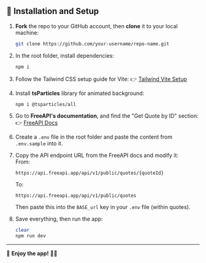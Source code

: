 ## 🚀 Installation and Setup

1. **Fork** the repo to your GitHub account, then **clone** it to your local machine:
   ```bash
   git clone https://github.com/your-username/repo-name.git
   ```

2. In the root folder, install dependencies:
   ```bash
   npm i
   ```

3. Follow the Tailwind CSS setup guide for Vite:
   👉 [Tailwind Vite Setup](https://tailwindcss.com/docs/installation/using-vite)

4. Install **tsParticles** library for animated background:
   ```bash
   npm i @tsparticles/all
   ```

5. Go to **FreeAPI's documentation**, and find the "Get Quote by ID" section:  
   👉 [FreeAPI Docs](https://freeapi.hashnode.space/api-guide/apireference/getQuoteById)

6. Create a `.env` file in the root folder and paste the content from `.env.sample` into it.

7. Copy the API endpoint URL from the FreeAPI docs and modify it:  
   From:
   ```
   https://api.freeapi.app/api/v1/public/quotes/{quoteId}
   ```
   To:
   ```
   https://api.freeapi.app/api/v1/public/quotes
   ```  
   Then paste this into the `BASE_url` key in your `.env` file (within quotes).

8. Save everything, then run the app:
   ```bash
   clear
   npm run dev
   ```

---

🎉 **Enjoy the app!** 🥳🥳
